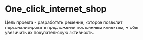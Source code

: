 # One_click_internet_shop
Цель проекта - разработать решение, которое позволит персонализировать предложения постоянным клиентам, чтобы увеличить их покупательскую активность.
